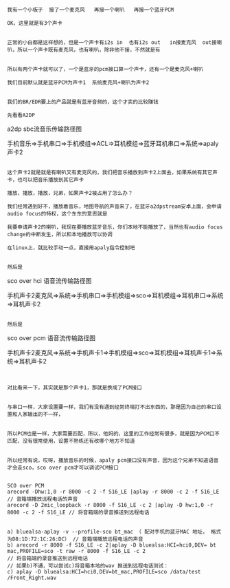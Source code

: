 ```
我有一个小板子  接了一个麦克风   再接一个喇叭   再接一个蓝牙PCM

OK，这里就是有3个声卡


正常的小白都是这样想的，但是一个声卡有i2s in  也有i2s out   in接麦克风  out接喇叭，所以一个声卡既有麦克风，也有喇叭，除非他不接，不然就是有


所以有两个声卡就可以了，一个是蓝牙的pcm接口算一个声卡，还有一个是麦克风+喇叭

我们目前默认就是蓝牙PCM为声卡1  系统麦克风+喇叭为声卡2


我们的BR/EDR要上的产品就是有蓝牙音频的，这个才卖的比较赚钱

先看看A2DP
```
a2dp sbc流音乐传输路径图

手机音乐=>手机串口=>手机模组=>ACL=>耳机模组=>蓝牙耳机串口=>系统=>apaly 声卡2
```

这个声卡2就是就是有喇叭又有麦克风的，我们把音乐播放到声卡2上面去，如果系统有其它声卡，也可以把音乐播放到其它声卡

播放，播放，播放，兄弟，如果声卡2被占用了怎么办？

我们经常遇到好不，播放着音乐，地图导航的声音来了，在蓝牙a2dpstream安卓上面，会申请audio focus的特权，这个东东的意思就是

我要申请声卡2的喇叭，我现在要播放蓝牙音乐，你们本地不能播放了，当然也有audio focus change的中断发生，所以和本地播放可以协调

在linux上，就比较手动一点，直接用apaly指令控制吧


然后是
```
sco over hci 语音流传输路径图

手机声卡2麦克风=>系统=>手机串口=>手机模组=>sco=>耳机模组=>耳机串口=>系统=>耳机声卡2
```

然后是
```
sco over pcm 语音流传输路径图

手机声卡2麦克风=>系统=>手机声卡1=>手机模组=>sco=>耳机模组=>耳机声卡1=>系统=>耳机声卡2
```


对比看来一下，其实就是那个声卡1，那就是换成了PCM接口


与串口一样，大家设置要一样，我们有没有遇到经常终端打不出东西的，那是因为自己的串口设置和人家输出的不一样，


所以PCM也是一样，大家需要匹配，所以，他妈的，这里的工作经常有很多，就是因为PCM口不匹配，没有很常使用，设置不熟练还有改哪个地方不知道


所以经常有说，哎呀，播放音乐的时候，apaly pcm接口没有声音，因为这个兄弟不知道语音才会走sco，sco over pcm才可以调试PCM接口


SCO over PCM
arecord -Dhw:1,0 -r 8000 -c 2 -f S16_LE |aplay -r 8000 -c 2 -f S16_LE // 音箱端播放远程电话的声音
arecord -D 2mic_loopback -r 8000 -f S16_LE -c 2 |aplay -D hw:1,0 -r 8000 -c 2 -f S16_LE // 将音箱端的录音推送到远程电话


a) bluealsa-aplay -v --profile-sco bt_mac （ 配对手机的蓝牙MAC 地址， 格式为D8:1D:72:1C:26:DC） // 音箱端播放远程电话的声音
b) arecord -r 8000 -f S16_LE -c 2|aplay -D bluealsa:HCI=hci0,DEV= bt mac,PROFILE=sco -t raw -r 8000 -f S16_LE -c 2
// 将音箱端的录音推送到远程电话
// 如果b)不通，可以尝试c)将音箱本地的wav 推送到远程电话测试：
c) aplay -D bluealsa:HCI=hci0,DEV=bt_mac,PROFILE=sco /data/test /Front_Right.wav
```























































